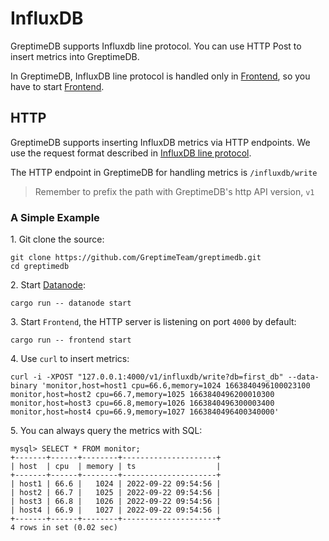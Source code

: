# InfluxDB

GreptimeDB supports Influxdb line protocol. You can use HTTP Post to insert metrics into GreptimeDB.

In GreptimeDB, InfluxDB line protocol is handled only in [Frontend][1], so you have to start [Frontend][1].

[1]: <../Developer_Guide/frontend/index.md>

## HTTP

GreptimeDB supports inserting InfluxDB metrics via HTTP endpoints. We use the request format described in [InfluxDB line protocol][2].

[2]: <https://docs.influxdata.com/influxdb/v1.8/write_protocols/line_protocol_tutorial/>

The HTTP endpoint in GreptimeDB for handling metrics is `/influxdb/write`

> Remember to prefix the path with GreptimeDB's http API version, `v1`

### A Simple Example

1\. Git clone the source:

```shell
git clone https://github.com/GreptimeTeam/greptimedb.git
cd greptimedb
```

2\. Start [Datanode][3]:

[3]: <../Developer_Guide/datanode/index.md>

```shell
cargo run -- datanode start
```

3\. Start `Frontend`, the HTTP server is listening on port `4000` by default:

```shell
cargo run -- frontend start
```

4\. Use `curl` to insert metrics:

```shell
curl -i -XPOST "127.0.0.1:4000/v1/influxdb/write?db=first_db" --data-binary 'monitor,host=host1 cpu=66.6,memory=1024 1663840496100023100
monitor,host=host2 cpu=66.7,memory=1025 1663840496200010300
monitor,host=host3 cpu=66.8,memory=1026 1663840496300003400
monitor,host=host4 cpu=66.9,memory=1027 1663840496400340000'
```

5\. You can always query the metrics with SQL:

```text
mysql> SELECT * FROM monitor;
+-------+------+--------+---------------------+
| host  | cpu  | memory | ts                  |
+-------+------+--------+---------------------+
| host1 | 66.6 |   1024 | 2022-09-22 09:54:56 |
| host2 | 66.7 |   1025 | 2022-09-22 09:54:56 |
| host3 | 66.8 |   1026 | 2022-09-22 09:54:56 |
| host4 | 66.9 |   1027 | 2022-09-22 09:54:56 |
+-------+------+--------+---------------------+
4 rows in set (0.02 sec)
```
